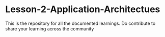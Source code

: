 # Lesson-2-Application-Architectues
This is the repository for all the documented learnings. Do contribute to share your learning across the community
